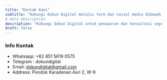 ```yaml
---
title: "Kontak Kami"
subtitle: "Hubungi Dokun Digital melalui form dan sosial media dibawah ini"
# meta description
description: "Hubungi Dokun Digital untuk penawaran dan konsultasi seputar Jasa Pembuatan Web, Jasa Upload Aplikasi ke Playstore, Jasa Pembuatan Google Developer, CC Google Developer, CC Google Cloud, Template Wordpress, Template Blogger dan produk digital lainnya."
draft: false
---
```



### Info Kontak

* Whatsapp: +62 851 5619 0575
* Telegram : dokundigital
* Email: dokundigital@gmail.com
* Address: Pondok Karadenan Asri 2, W-9